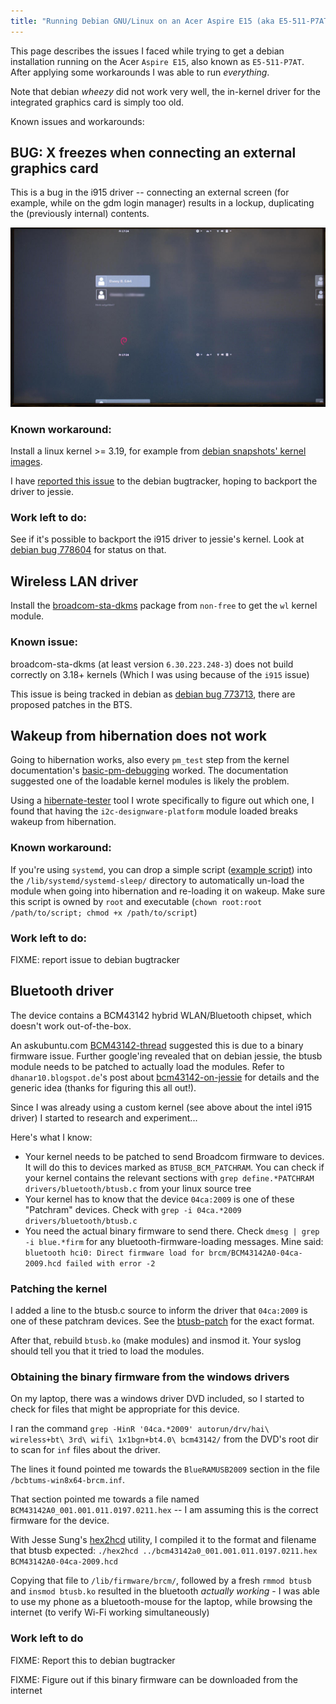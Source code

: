 ```yaml
---
title: "Running Debian GNU/Linux on an Acer Aspire E15 (aka E5-511-P7AT)"
---
```


This page describes the issues I faced while trying to get a debian
installation running on the Acer `Aspire E15`, also known as
`E5-511-P7AT`. After applying some workarounds I was able to run
*everything*.

Note that debian *wheezy* did not work very well, the in-kernel driver
for the integrated graphics card is simply too old.

Known issues and workarounds:

## BUG: X freezes when connecting an external graphics card

This is a bug in the i915 driver -- connecting an external screen
(for example, while on the gdm login manager)
results in a lockup, duplicating the (previously internal) contents.

![screen locking up example](/assets/images/acer-screen-lockup.jpg)

### Known workaround:
Install a linux kernel >= 3.19, for example from
[debian snapshots' kernel images][snapshotlinux].

I have [reported this issue][deb778604] to the debian bugtracker,
hoping to backport the driver to jessie.

### Work left to do:

See if it's possible to backport the i915 driver to jessie's kernel.
Look at [debian bug 778604][deb778604] for status on that.

[snapshotlinux]: http://snapshot.debian.org/package/linux/
[deb778604]: https://bugs.debian.org/cgi-bin/bugreport.cgi?bug=778604

## Wireless LAN driver

Install the [broadcom-sta-dkms] package from `non-free` to get the `wl`
kernel module.

### Known issue:
broadcom-sta-dkms (at least version `6.30.223.248-3`) does not build
correctly on 3.18+ kernels (Which I was using because of the `i915`
issue)

This issue is being tracked in debian as [debian bug 773713][deb773713],
there are proposed patches in the BTS.

[broadcom-sta-dkms]: https://packages.debian.org/jessie/broadcom-sta-dkms
[deb773713]: https://bugs.debian.org/cgi-bin/bugreport.cgi?bug=773713

## Wakeup from hibernation does not work

Going to hibernation works, also every `pm_test` step from the
kernel documentation's [basic-pm-debugging] worked.
The documentation suggested one of the
loadable kernel modules is likely the problem.

Using a [hibernate-tester] tool I wrote specifically to figure out which one,
I found that having the `i2c-designware-platform` module loaded breaks wakeup
from hibernation.

### Known workaround:

If you're using `systemd`, you can drop a simple script ([example script]) into the
`/lib/systemd/systemd-sleep/` directory to automatically un-load the module when
going into hibernation and re-loading it on wakeup. Make sure this script
is owned by `root` and executable
(`chown root:root /path/to/script; chmod +x /path/to/script`)

### Work left to do:

FIXME: report issue to debian bugtracker

[basic-pm-debugging]: https://www.kernel.org/doc/Documentation/power/basic-pm-debugging.txt
[hibernate-tester]: https://github.com/dannyedel/hibernate-tester
[example script]: /assets/downloads/remove-faulty-module

## Bluetooth driver

The device contains a BCM43142 hybrid WLAN/Bluetooth chipset, which doesn't work
out-of-the-box.

An askubuntu.com [BCM43142-thread] suggested this is due to a binary firmware
issue.
Further google'ing revealed that on debian jessie, the btusb module
needs to be patched to actually load the modules. Refer to
`dhanar10.blogspot.de`'s post about [bcm43142-on-jessie] for details
and the generic idea (thanks for figuring this all out!).

Since I was already using a custom kernel (see above about the intel
i915 driver) I started to research and experiment...

Here's what I know:

* Your kernel needs to be patched to send Broadcom firmware to devices.
It will do this to devices marked as `BTUSB_BCM_PATCHRAM`.
You can check if your kernel contains the relevant sections with
`grep define.*PATCHRAM drivers/bluetooth/btusb.c` from your linux source tree
* Your kernel has to know that the device `04ca:2009` is one of these "Patchram"
devices. Check with
`grep -i 04ca.*2009 drivers/bluetooth/btusb.c`
* You need the actual binary firmware to send there. Check `dmesg | grep -i blue.*firm`
for any bluetooth-firmware-loading messages.
Mine said:
  `bluetooth hci0: Direct firmware load for brcm/BCM43142A0-04ca-2009.hcd failed with error -2`

### Patching the kernel
I added a line to the btusb.c source to inform the driver
that `04ca:2009` is one of these patchram devices.
See the [btusb-patch] for the exact format.

After that, rebuild `btusb.ko` (make modules) and insmod it.
Your syslog should tell you that it tried to load the modules.

### Obtaining the binary firmware from the windows drivers
On my laptop, there was a windows driver DVD included, so I started to check
for files that might be appropriate for this device.

I ran the command
`grep -HinR '04ca.*2009' autorun/drv/hai\ wireless+bt\ 3rd\ wifi\ 1x1bgn+bt4.0\ bcm43142/`
from the DVD's root dir to scan for `inf` files about the driver.

The lines it found pointed me towards the `BlueRAMUSB2009` section
in the file `/bcbtums-win8x64-brcm.inf`.

That section pointed me towards a file named
`BCM43142A0_001.001.011.0197.0211.hex` --
I am assuming this is the correct firmware for the device.

With Jesse Sung's [hex2hcd] utility, I compiled it to the format
and filename that btusb expected:
`./hex2hcd ../bcm43142a0_001.001.011.0197.0211.hex BCM43142A0-04ca-2009.hcd`

Copying that file to `/lib/firmware/brcm/`, followed by a fresh
`rmmod btusb` and `insmod btusb.ko` resulted in the bluetooth
*actually working* - I was able to use my phone as a bluetooth-mouse
for the laptop, while browsing the internet (to verify Wi-Fi working
simultaneously)

### Work left to do

FIXME: Report this to debian bugtracker

FIXME: Figure out if this binary firmware can be downloaded
from the internet

[btusb-patch]: /assets/downloads/bcm43142a0.patch
[hex2hcd]: https://github.com/jessesung/hex2hcd
[BCM43142-thread]: http://askubuntu.com/questions/533043/bluetooth-not-working-on-ubuntu-14-04-with-dell-inspiron-15-3521
[bcm43142-on-jessie]: http://dhanar10.blogspot.de/2014/05/bcm43142-bluetooth-getting-it-to-work.html
